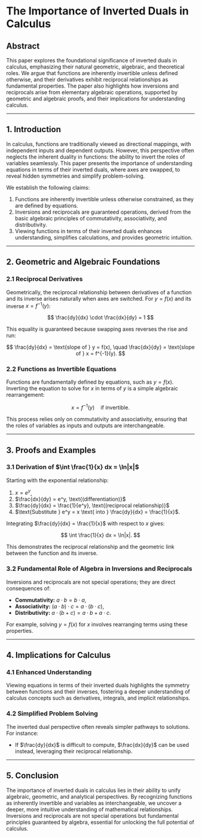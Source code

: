 # The Importance of Inverted Duals in Calculus

## Abstract
This paper explores the foundational significance of inverted duals in calculus, emphasizing their natural geometric, algebraic, and theoretical roles. We argue that functions are inherently invertible unless defined otherwise, and their derivatives exhibit reciprocal relationships as fundamental properties. The paper also highlights how inversions and reciprocals arise from elementary algebraic operations, supported by geometric and algebraic proofs, and their implications for understanding calculus.

---

## 1. Introduction
In calculus, functions are traditionally viewed as directional mappings, with independent inputs and dependent outputs. However, this perspective often neglects the inherent duality in functions: the ability to invert the roles of variables seamlessly. This paper presents the importance of understanding equations in terms of their inverted duals, where axes are swapped, to reveal hidden symmetries and simplify problem-solving.

We establish the following claims:
1. Functions are inherently invertible unless otherwise constrained, as they are defined by equations.
2. Inversions and reciprocals are guaranteed operations, derived from the basic algebraic principles of commutativity, associativity, and distributivity.
3. Viewing functions in terms of their inverted duals enhances understanding, simplifies calculations, and provides geometric intuition.

---

## 2. Geometric and Algebraic Foundations

### 2.1 Reciprocal Derivatives
Geometrically, the reciprocal relationship between derivatives of a function and its inverse arises naturally when axes are switched. For $y = f(x)$ and its inverse $x = f^{-1}(y)$:

$$
\frac{dy}{dx} \cdot \frac{dx}{dy} = 1
$$

This equality is guaranteed because swapping axes reverses the rise and run:

$$
\frac{dy}{dx} = \text{slope of } y = f(x), \quad \frac{dx}{dy} = \text{slope of } x = f^{-1}(y).
$$

### 2.2 Functions as Invertible Equations
Functions are fundamentally defined by equations, such as $y = f(x)$. Inverting the equation to solve for $x$ in terms of $y$ is a simple algebraic rearrangement:

$$
x = f^{-1}(y) \quad \text{if invertible.}
$$

This process relies only on commutativity and associativity, ensuring that the roles of variables as inputs and outputs are interchangeable.

---

## 3. Proofs and Examples

### 3.1 Derivation of $\int \frac{1}{x} dx = \ln|x|$
Starting with the exponential relationship:


1.  $x = e^y$, 
2. $\frac{dx}{dy} = e^y, \text{(differentiation)}$
3. $\frac{dy}{dx} = \frac{1}{e^y}, \text{(reciprocal relationship)}$
4. $\text{Substitute } e^y = x \text{ into } \frac{dy}{dx} = \frac{1}{x}$.

Integrating $\frac{dy}{dx} = \frac{1}{x}$ with respect to $x$ gives:

$$
\int \frac{1}{x} dx = \ln|x|.
$$

This demonstrates the reciprocal relationship and the geometric link between the function and its inverse.

### 3.2 Fundamental Role of Algebra in Inversions and Reciprocals
Inversions and reciprocals are not special operations; they are direct consequences of:
- **Commutativity:** $a \cdot b = b \cdot a$,
- **Associativity:** $(a \cdot b) \cdot c = a \cdot (b \cdot c)$,
- **Distributivity:** $a \cdot (b + c) = a \cdot b + a \cdot c$.

For example, solving $y = f(x)$ for $x$ involves rearranging terms using these properties.

---

## 4. Implications for Calculus
### 4.1 Enhanced Understanding
Viewing equations in terms of their inverted duals highlights the symmetry between functions and their inverses, fostering a deeper understanding of calculus concepts such as derivatives, integrals, and implicit relationships.

### 4.2 Simplified Problem Solving
The inverted dual perspective often reveals simpler pathways to solutions. For instance:
- If $\frac{dy}{dx}$ is difficult to compute, $\frac{dx}{dy}$ can be used instead, leveraging their reciprocal relationship.

---

## 5. Conclusion
The importance of inverted duals in calculus lies in their ability to unify algebraic, geometric, and analytical perspectives. By recognizing functions as inherently invertible and variables as interchangeable, we uncover a deeper, more intuitive understanding of mathematical relationships. Inversions and reciprocals are not special operations but fundamental principles guaranteed by algebra, essential for unlocking the full potential of calculus.

